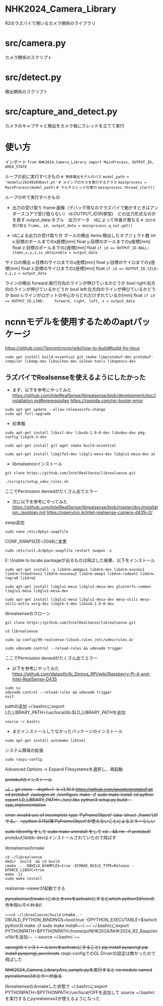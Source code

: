 # NHK2024_Camera_Library
R2のラズパイで用いるカメラ関係のライブラリ

# src/camera.py
カメラ関係のスクリプト

# src/detect.py
検出関係のスクリプト

# src/capture_and_detect.py
カメラのキャプチャと検出をカメラ毎にスレッドを立てて実行

# 使い方
インポート
`from NHK2024_Camera_Library import MainProcess, OUTPUT_ID, AREA_STATE`

ループの前に実行すべきもの
`# 物体検出モデルのパス`
`model_path = 'models/20240109best.pt'`
`# メインプロセスを実行するクラス`
`mainprocess = MainProcess(model_path)`
`# マルチスレッドの実行`
`mainprocess.thread_start()`

ループの中で実行すべきもの
- 出力の受け取り
frame:画像（デバッグ用なのでラズパイで動かすときはアンダースコアで受け取らない）
id:OUTPUT_ID(列挙型)　どの出力形式なのかを表す
output_data:タプル　出力データ　idによって中身が異なる
`# 出力を受け取る`
`frame, id, output_data = mainprocess.q_out.get()`

- idによる出力の受け取り方
ボールの検出
items:検出したオブジェクト数  int
x:目標のボールまでのx座標[mm] float
y:目標のボールまでのy座標[mm] float
z:目標のボールまでのz座標[mm] float
`if id == OUTPUT_ID.BALL:`
`    items,x,y,z,is_obtainable = output_data`

サイロの検出
x:目標のサイロまでのx座標[mm] float
y:目標のサイロまでのy座標[mm] float
z:目標のサイロまでのz座標[mm] float
`if id == OUTPUT_ID.SILO:`
`    x,y,z = output_data`

ラインの検出
forward:奥行方向のラインが伸びているかどうか bool
right:右方向のラインが伸びているかどうか bool
left:左方向のラインが伸びているかどうか bool
x:ラインがロボットの中心からどれだけずれているか[mm] float
`if id == OUTPUT_ID.LINE:`
`    forward, right, left, x = output_data`







# ncnnモデルを使用するためのaptパッケージ
https://github.com/Tencent/ncnn/wiki/how-to-build#build-for-linux
```
sudo apt install build-essential git cmake libprotobuf-dev protobuf-compiler libomp-dev libvulkan-dev vulkan-tools libopencv-dev
```

## ラズパイでRealsenseを使えるようにしたかった
- まず、以下を参考にやってみた\
https://github.com/IntelRealSense/librealsense/blob/development/doc/installation.md#prerequisites
https://raspida.com/rpi-buster-error

```
sudo apt-get update --allow-releaseinfo-change
sudo apt full-upgrade
```

- 前準備
```
sudo apt-get install libssl-dev libusb-1.0-0-dev libudev-dev pkg-config libgtk-3-dev
```
```
sudo apt-get install git wget cmake build-essential
```
```
sudo apt-get install libglfw3-dev libgl1-mesa-dev libglu1-mesa-dev at
```
- librealsenceインストール
```
git clone https://github.com/IntelRealSense/librealsense.git
```
```
./scripts/setup_udev_rules.sh
```
ここでPermission deniedがたくさん出てエラー

- 次に以下を参考にやってみた\
https://github.com/IntelRealSense/librealsense/blob/master/doc/installation_raspbian.md
https://openvino.jp/intel-realsense-camera-d435i-2/

swap追加
```
sudo nano /etc/dphys-swapfile
```
CONF_SWAPSIZE=2048に変更

```
sudo /etc/init.d/dphys-swapfile restart swapon -s
```

E: Unable to locate packageが出るものは飛ばした結果、以下をインストール
```
sudo apt-get install -y libdrm-amdgpu1 libdrm-dev libdrm-exynos1 libdrm-freedreno1 libdrm-nouveau2 libdrm-omap1 libdrm-radeon1 libdrm-tegra0 libdrm2

sudo apt-get install libglu1-mesa libglu1-mesa-dev glusterfs-common libglu1-mesa libglu1-mesa-dev

sudo apt-get install libglu1-mesa libglu1-mesa-dev mesa-utils mesa-utils-extra xorg-dev libgtk-3-dev libusb-1.0-0-dev
```

librealsenseのクローン
```
git clone https://github.com/IntelRealSense/librealsense.git

cd librealsense

sudo cp config/99-realsense-libusb.rules /etc/udev/rules.d/ 

sudo udevadm control --reload-rules && udevadm trigger 
```

ここでPermission deniedがたくさん出てエラー

- 以下を参考にやってみた\
https://github.com/datasith/Ai_Demos_RPi/wiki/Raspberry-Pi-4-and-Intel-RealSense-D435

```
sudo su
udevadm control --reload-rules && udevadm trigger
exit
```

pathの追加
~/.bashrcにexport LD_LIBRARY_PATH=/usr/local/lib:$LD_LIBRARY_PATHを追加
```
source ~/.bashrc 
```

- まだインストールしてなかったパッケージのインストール
```
sudo apt-get install automake libtool
```

システム領域の拡張
```
sudo raspi-config
```
Advanced Options -> Expand Filesystemsを選択し、再起動

~~protobufのインストール~~

~~`cd ~`~~
~~git clone --depth=1 -b v3.10.0 https://github.com/google/protobuf.git~~
~~cd protobuf~~
~~./autogen.sh~~
~~./configure~~
~~make -j1~~
~~sudo make install~~
~~cd python~~
~~export LD_LIBRARY_PATH=../src/.libs~~
~~python3 setup.py build --cpp_implementation~~

~~error: invalid use of incomplete type ‘PyFrameObject’ {aka ‘struct _frame’}がでる。~~
~~->python 3.11以降'PyFrameObject'が使えないことによるエラーらしい~~

~~sudo ldconfig をして sudo make uninstall をして cd .. && rm -rf protobuf/~~\
protobuf,libtbb-devはインストールされていたので飛ばす

librealsenseのmake
```
cd ~/librealsense
mkdir  build  && cd build
cmake .. -DBUILD_EXAMPLES=true -DCMAKE_BUILD_TYPE=Release -DFORCE_LIBUVC=true
make -j1
sudo make install
```
realsense-viewerが起動できる

~~pyrealsenseのmake
(このときenvをactivateにするとwhich python3がenvの方を指してくれる)~~\

~~`cd ~/librealsense/build`
cmake .. -DBUILD_PYTHON_BINDINGS=bool:true -DPYTHON_EXECUTABLE=$(which python3)
make -j1
sudo make install~~\
~~`~/.bashrcにexport PYTHONPATH=$PYTHONPATH:/home/pi/NHK2024/NHK2024_R2_Raspi/env/lib/を追加`~~
~~`source ~/.bashrc`~~

~~openglのインストール(envをactivateにすること)~~
~~pip install pyopengl
pip install pyopengl_accelerate~~
raspi-configでのGL Driverの設定は無かったので飛ばした

~~NHK2024_Camera_Libraryのrs_sample.pyを実行すると
no module named pyrealsense2のエラーが出る~~

librealsenseのみmakeした状態で
~/.bashrcにexport PYTHONPATH=$PYTHONPATH:/usr/local/OFFを追加して
source ~/.bashrcを実行するとpyrealsense2が使えるようになった
